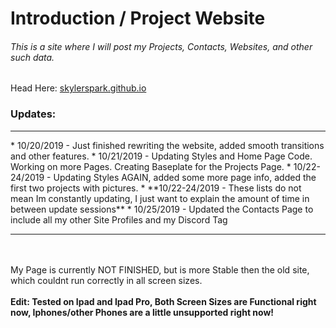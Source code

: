 <h1>Introduction / Project Website</h1>

<h6>This is a site where I will post my Projects, Contacts, Websites, and other such data.</h6>

Head Here:
<a href="https://skylerspark.github.io">skylerspark.github.io</a>

<h3>Updates:</h3>
<hr>
* 10/20/2019 - Just finished rewriting the website, added smooth transitions and other features.
* 10/21/2019 - Updating Styles and Home Page Code. Working on more Pages. Creating Baseplate for the Projects Page.
* 10/22-24/2019 - Updating Styles AGAIN, added some more page info, added the first two projects with pictures.
  * **10/22-24/2019 - These lists do not mean Im constantly updating, I just want to explain the amount of time in between update sessions**
* 10/25/2019 - Updated the Contacts Page to include all my other Site Profiles and my Discord Tag
<hr>
<br><br>
My Page is currently NOT FINISHED, but is more Stable then the old site, which couldnt run correctly in all screen sizes.
<br><br>
<b>Edit: Tested on Ipad and Ipad Pro, Both Screen Sizes are Functional right now, Iphones/other Phones are a little unsupported right now!</b>
